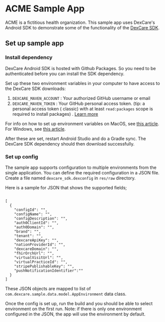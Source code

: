 # ACME Sample App
ACME is a fictitious health organization. This sample app uses DexCare's Android SDK to demonstrate some of the functionality of the [DexCare SDK](https://developers.dexcarehealth.com/).

## Set up sample app

### Install dependency
DexCare Android SDK is hosted with Github Packages. So you need to be authenticated before you can
install the SDK dependency.

Set up these two environment variables in your computer to have access to the DexCare SDK downloads:

1. `DEXCARE_MAVEN_ACCOUNT` :  Your authorized GitHub username or email
2. `DEXCARE_MAVEN_TOKEN` : Your GitHub personal access token.  (tip: a personal access token (
   classic) with at least `read:packages` scope is required to install
   packages) . [Learn more](https://docs.github.com/en/packages/learn-github-packages/installing-a-package)

For info on how to set up environment variables on MacOS,
see [this article](https://medium.com/@himanshuagarwal1395/setting-up-environment-variables-in-macos-sierra-f5978369b255).
For Windows,
see [this article](https://www.architectryan.com/2018/08/31/how-to-change-environment-variables-on-windows-10/).

After these are set, restart Android Studio and do a Gradle sync. The DexCare SDK dependency should
then download successfully.


### Set up config
The sample app supports configuration to multiple environments from the single application. You can 
define the required configuration in a JSON file. Create a file named `dexcare_sdk.dexconfig`
in `res/raw` directory. 

Here is a sample for JSON that shows the supported fields;

```

[
  {
    "configId": "",
    "configName": "",
    "configDescription": "",
    "auth0ClientId": "",
    "auth0Domain": "",
    "brand": "",
    "tenant": "",
    "dexcareApiKey": "",
    "nationProviderId": "",
    "dexcareDomain": "",
    "fhirOrchUrl": "",
    "virtualVisitUrl": "",
    "virtualPracticeId": "",
    "stripePublishableKey": "",
    "pushNotificationIdentifier":""
  }
]

```

These JSON objects are mapped to list of `com.dexcare.sample.data.model.AppEnvironment` data class. 

Once the config is set up, run the build and you should be able to select environment on the first run.
Note: if there is only one environment configured in the JSON, the app will use the environment
by default.
